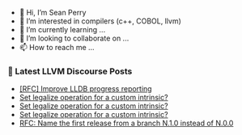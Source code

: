 - 👋 Hi, I’m Sean Perry
- 👀 I’m interested in compilers (c++, COBOL, llvm)
- 🌱 I’m currently learning ...
- 💞️ I’m looking to collaborate on ...
- 📫 How to reach me ...

<!---
s66perry/s66perry is a ✨ special ✨ repository because its `README.md` (this file) appears on your GitHub profile.
You can click the Preview link to take a look at your changes.
--->
### 📕 Latest LLVM Discourse Posts

<!-- DISCOURSE-LLVM:START -->
- [[RFC] Improve LLDB progress reporting](https://discourse.llvm.org/t/rfc-improve-lldb-progress-reporting/75717#post_4)
- [Set legalize operation for a custom intrinsic?](https://discourse.llvm.org/t/set-legalize-operation-for-a-custom-intrinsic/75750#post_3)
- [Set legalize operation for a custom intrinsic?](https://discourse.llvm.org/t/set-legalize-operation-for-a-custom-intrinsic/75750#post_2)
- [Set legalize operation for a custom intrinsic?](https://discourse.llvm.org/t/set-legalize-operation-for-a-custom-intrinsic/75750#post_1)
- [RFC: Name the first release from a branch N.1.0 instead of N.0.0](https://discourse.llvm.org/t/rfc-name-the-first-release-from-a-branch-n-1-0-instead-of-n-0-0/75384?page=2#post_24)
<!-- DISCOURSE-LLVM:END -->
